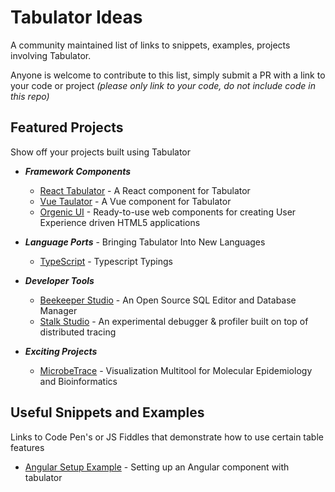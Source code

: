 # Tabulator Ideas
A community maintained list of links to snippets, examples, projects involving Tabulator.

Anyone is welcome to contribute to this list, simply submit a PR with a link to your code or project *(please only link to your code, do not include code in this repo)*

## Featured Projects
Show off your projects built using Tabulator
* ***Framework Components***
  * [React Tabulator](https://github.com/ngduc/react-tabulator) - A React component for Tabulator
  * [Vue Taulator](https://vue-tabulator.netlify.app/) - A Vue component for Tabulator
  * [Orgenic UI](https://orgenic.org/) - Ready-to-use web components for creating User Experience driven HTML5 applications
  
* ***Language Ports*** - Bringing Tabulator Into New Languages
  * [TypeScript](https://github.com/Jojoshua/TypedTabulator) - Typescript Typings

* ***Developer Tools***
   * [Beekeeper Studio](https://www.beekeeperstudio.io/) - An Open Source SQL Editor and Database Manager 
   * [Stalk Studio](https://github.com/dgurkaynak/stalk-studio) - An experimental debugger & profiler built on top of distributed tracing

* ***Exciting Projects***
  * [MicrobeTrace](https://microbetrace.cdc.gov/MicrobeTrace/) - Visualization Multitool for Molecular Epidemiology and Bioinformatics



## Useful Snippets and Examples

Links to Code Pen's or JS Fiddles that demonstrate how to use certain table features

* [Angular Setup Example](https://github.com/Fr1edrick/AngularTabulator) - Setting up an Angular component with tabulator


